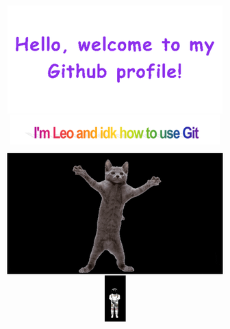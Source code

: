 
<!-- Header Principal -->
<div align="center">
  <img src="./imagenes/welcome.gif" style="max-width: 100%;" alt="Welcome to my Github Profile" />
  <img height="70" alt="My name is Leo and idk how to use Git" src="./imagenes/Im.png" />
  <br />
  <br />
<div>
<div>
  <!-- Footer -->
  <div align="left">
<body>
<div align="center">
    <img class="gif-izquierda" src="./imagenes/gato.gif" alt="Gato">
    <img class="gif-derecha" src="./imagenes/astronauta_fondo.gif" alt="Astronauta">
  </body>
  
<br />